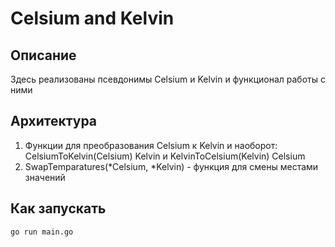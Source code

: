 # Celsium and Kelvin

## Описание
Здесь реализованы псевдонимы Celsium и Kelvin и функционал работы с ними

## Архитектура

1. Функции для преобразования Celsium к Kelvin и наоборот: CelsiumToKelvin(Celsium) Kelvin и KelvinToCelsium(Kelvin) Celsium
2. SwapTemparatures(*Celsium, *Kelvin) - функция для смены местами значений


## Как запускать

```
go run main.go
```